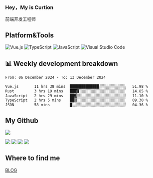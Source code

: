 ### Hey，My is Curtion
前端开发工程师
## Platform&Tools

![Vue.js](https://img.shields.io/badge/-Vue.js-4FC08D?style=flat-square&logo=Vue.js&logoColor=white)
![TypeScript](https://img.shields.io/badge/-TypeScript-007ACC?style=flat-square&logo=typescript&logoColor=white)
![JavaScript](https://img.shields.io/badge/-JavaScript-F7DF1E?style=flat-square&logo=javascript&logoColor=black)
![Visual Studio Code](https://img.shields.io/badge/-VSCode-007ACC?style=flat-square&logo=Visual-Studio-Code&logoColor=white)

## 📊 Weekly development breakdown

<!--START_SECTION:waka-->

```txt
From: 06 December 2024 - To: 13 December 2024

Vue.js       11 hrs 38 mins  █████████████░░░░░░░░░░░░   51.98 %
Rust         3 hrs 19 mins   ███▓░░░░░░░░░░░░░░░░░░░░░   14.85 %
JavaScript   2 hrs 29 mins   ██▓░░░░░░░░░░░░░░░░░░░░░░   11.10 %
TypeScript   2 hrs 5 mins    ██▒░░░░░░░░░░░░░░░░░░░░░░   09.30 %
JSON         58 mins         █░░░░░░░░░░░░░░░░░░░░░░░░   04.36 %
```

<!--END_SECTION:waka-->

## My Github

![](http://github-profile-summary-cards.vercel.app/api/cards/profile-details?username=curtion&theme=nord_bright)

![](http://github-profile-summary-cards.vercel.app/api/cards/stats?username=curtion&theme=nord_bright)
![](http://github-profile-summary-cards.vercel.app/api/cards/productive-time?username=curtion&theme=nord_bright&utcOffset=8)
![](http://github-profile-summary-cards.vercel.app/api/cards/repos-per-language?username=curtion&theme=nord_bright)
![](http://github-profile-summary-cards.vercel.app/api/cards/most-commit-language?username=curtion&theme=nord_bright)

## Where to find me

[BLOG](https://blog.3gxk.net)
